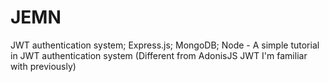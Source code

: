 # JEMN
JWT authentication system; Express.js; MongoDB; Node - A simple tutorial in JWT authentication system (Different from AdonisJS JWT I'm familiar with previously)
